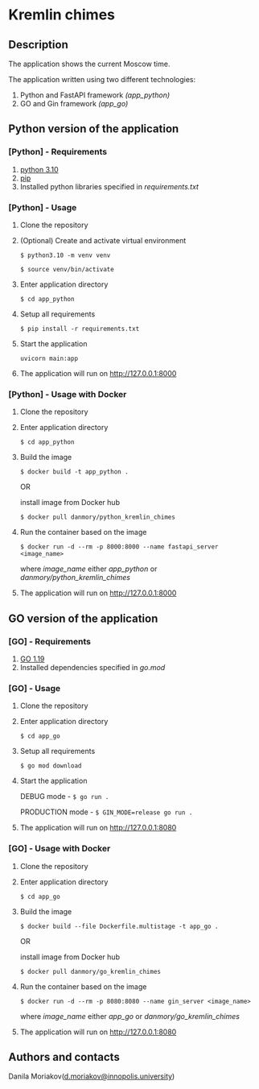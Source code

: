 # Kremlin chimes

## Description

The application shows the current Moscow time.

The application written using two different technologies:

1. Python and FastAPI framework *(app_python)*
2. GO and Gin framework *(app_go)*

## Python version of the application

### [Python] - Requirements

1. [python 3.10](https://www.python.org/downloads/)
2. [pip](https://pip.pypa.io/en/stable/installation/)
3. Installed python libraries specified in *requirements.txt*

### [Python] - Usage

1. Clone the repository

2. (Optional) Create and activate virtual environment

    ``$ python3.10 -m venv venv``

    ``$ source venv/bin/activate``

3. Enter application directory

    ``$ cd app_python``

4. Setup all requirements

    ``$ pip install -r requirements.txt``

5. Start the application

    ``uvicorn main:app``

6. The application will run on <http://127.0.0.1:8000>

### [Python] - Usage with Docker

1. Clone the repository

2. Enter application directory

    ``$ cd app_python``

3. Build the image

    `` $ docker build -t app_python . ``

    OR

    install image from Docker hub

    `` $ docker pull danmory/python_kremlin_chimes ``

4. Run the container based on the image

    `` $ docker run -d --rm -p 8000:8000 --name fastapi_server <image_name> ``

    where *image_name* either *app_python* or *danmory/python_kremlin_chimes*

5. The application will run on <http://127.0.0.1:8000>

## GO version of the application

### [GO] - Requirements

1. [GO 1.19](https://go.dev/doc/install)
2. Installed dependencies specified in *go.mod*

### [GO] - Usage

1. Clone the repository

2. Enter application directory

    ``$ cd app_go``

3. Setup all requirements

    ``$ go mod download``

4. Start the application

    DEBUG mode - ``$ go run .``

    PRODUCTION mode - ``$ GIN_MODE=release go run .``

5. The application will run on <http://127.0.0.1:8080>

### [GO] - Usage with Docker

1. Clone the repository

2. Enter application directory

    ``$ cd app_go``

3. Build the image

    `` $ docker build --file Dockerfile.multistage -t app_go . ``

    OR

    install image from Docker hub

    `` $ docker pull danmory/go_kremlin_chimes ``

4. Run the container based on the image

    `` $ docker run -d --rm -p 8080:8080 --name gin_server <image_name> ``

    where *image_name* either *app_go* or *danmory/go_kremlin_chimes*

5. The application will run on <http://127.0.0.1:8080>

## Authors and contacts

Danila Moriakov(d.moriakov@innopolis.university)
